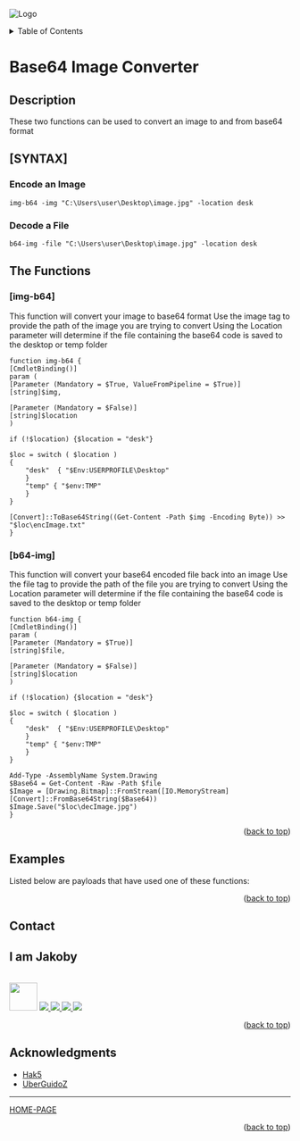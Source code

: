 ![Logo](https://github.com/I-Am-Jakoby/hak5-submissions/blob/main/Assets/logo-170-px.png?raw=true)

<!-- TABLE OF CONTENTS -->
<details>
  <summary>Table of Contents</summary>
  <ol>
    <li><a href="#Description">Description</a></li>
    <li><a href="#SYNTAX">Syntax</a></li>	  
    <li><a href="#The-Functions">The Functions</a></li>
    <li><a href="#Examples">Examples</a></li>
    <li><a href="#Contact">Contact</a></li>
    <li><a href="#Acknowledgments">Acknowledgments</a></li>
  </ol>
</details>

# Base64 Image Converter

## Description

These two functions can be used to convert an image to and from base64 format

## [SYNTAX]

### Encode an Image 
```
img-b64 -img "C:\Users\user\Desktop\image.jpg" -location desk
```
### Decode a File 
```
b64-img -file "C:\Users\user\Desktop\image.jpg" -location desk
```
## The Functions

### [img-b64] 

This function will convert your image to base64 format 
Use the image tag to provide the path of the image you are trying to convert
Using the Location parameter will determine if the file containing the base64 code is saved to the desktop or temp folder

```
function img-b64 {
[CmdletBinding()]
param (
[Parameter (Mandatory = $True, ValueFromPipeline = $True)]
[string]$img,

[Parameter (Mandatory = $False)]
[string]$location
)

if (!$location) {$location = "desk"}

$loc = switch ( $location )
{
	"desk"  { "$Env:USERPROFILE\Desktop"
	}
	"temp" { "$env:TMP" 
	}
}

[Convert]::ToBase64String((Get-Content -Path $img -Encoding Byte)) >> "$loc\encImage.txt"
}
```

### [b64-img] 

This function will convert your base64 encoded file back into an image 
Use the file tag to provide the path of the file you are trying to convert
Using the Location parameter will determine if the file containing the base64 code is saved to the desktop or temp folder

```
function b64-img {
[CmdletBinding()]
param (
[Parameter (Mandatory = $True)]
[string]$file,

[Parameter (Mandatory = $False)]
[string]$location
)

if (!$location) {$location = "desk"}

$loc = switch ( $location )
{
	"desk"  { "$Env:USERPROFILE\Desktop"
	}
	"temp" { "$env:TMP" 
	}
}

Add-Type -AssemblyName System.Drawing
$Base64 = Get-Content -Raw -Path $file
$Image = [Drawing.Bitmap]::FromStream([IO.MemoryStream][Convert]::FromBase64String($Base64))
$Image.Save("$loc\decImage.jpg")
}
```

<p align="right">(<a href="#top">back to top</a>)</p>


## Examples 

Listed below are payloads that have used one of these functions:

<p align="right">(<a href="#top">back to top</a>)</p>

<!-- CONTACT -->
## Contact

<div><h2>I am Jakoby</h2></div>
  <p><br/>

  <img src="https://media.giphy.com/media/VgCDAzcKvsR6OM0uWg/giphy.gif" width="50"> 

  <a href="https://github.com/I-Am-Jakoby/">
    <img src="https://img.shields.io/badge/GitHub-I--Am--Jakoby-blue">
  </a>

  <a href="https://www.instagram.com/i_am_jakoby/">
    <img src="https://img.shields.io/badge/Instagram-i__am__jakoby-red">
  </a>

  <a href="https://twitter.com/I_Am_Jakoby/">
    <img src="https://img.shields.io/badge/Twitter-I__Am__Jakoby-blue">
  </a>

  <a href="https://www.youtube.com/c/IamJakoby/">
    <img src="https://img.shields.io/badge/YouTube-I_am_Jakoby-red">
  </a>

</p>



<p align="right">(<a href="#top">back to top</a>)</p>

<!-- ACKNOWLEDGMENTS -->
## Acknowledgments

* [Hak5](https://hak5.org/)
* [UberGuidoZ](https://github.com/UberGuidoZ)

***

[HOME-PAGE](https://github.com/I-Am-Jakoby/PowerShell-for-Hackers)

<p align="right">(<a href="#top">back to top</a>)</p>
